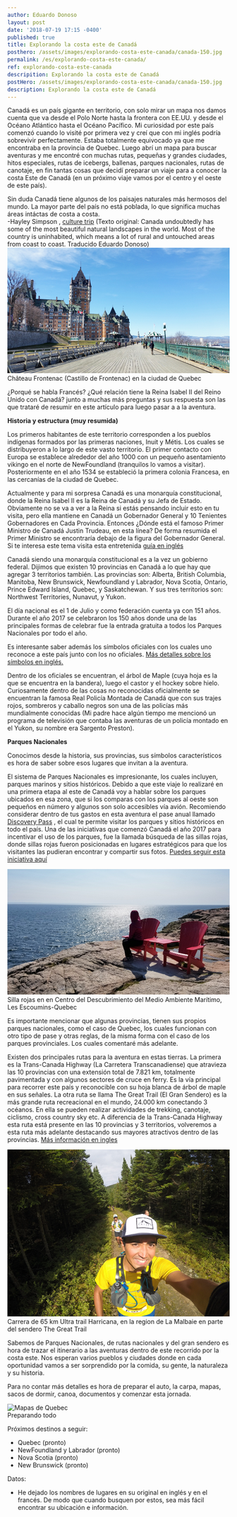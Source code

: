 ```yaml
---
author: Eduardo Donoso
layout: post
date: '2018-07-19 17:15 -0400'
published: true
title: Explorando la costa este de Canadá
posthero: /assets/images/explorando-costa-este-canada/canada-150.jpg
permalink: /es/explorando-costa-este-canada/
ref: explorando-costa-este-canada
descripition: Explorando la costa este de Canadá
postHero: /assets/images/explorando-costa-este-canada/canada-150.jpg
description: Explorando la costa este de Canadá
---
```



Canadá es un país gigante en territorio, con solo mirar un mapa nos damos cuenta que va desde el Polo Norte hasta la frontera con EE.UU. y desde el Océano Atlántico hasta el Océano Pacífico. Mi curiosidad por este país comenzó cuando lo visité por primera vez y creí que con mi inglés podría sobrevivir perfectamente. 
Estaba totalmente equivocado ya que me encontraba en la provincia de Quebec. Luego abrí un mapa para buscar aventuras y me encontré con muchas rutas, pequeñas y grandes ciudades, hitos especiales, rutas de icebergs, ballenas, parques nacionales, rutas de canotaje, en fin tantas cosas que decidí preparar un viaje para a conocer la costa Este de Canadá (en un próximo viaje vamos por el centro y el oeste de este país).

<div class="quote">Sin duda Canadá tiene algunos de los paisajes naturales más hermosos del mundo. La mayor parte del país no está poblada, lo que significa muchas áreas intáctas de costa a costa.</div>
<div class="caption"> -Hayley Simpson
, <a href="https://theculturetrip.com/north-america/canada/articles/why-everyone-should-visit-canada-at-least-once-in-their-lifetime/" title="Why Everyone Should Visit Canada at Least Once in Their Lifetime" target="_blank">culture trip</a> (Texto original: Canada undoubtedly has some of the most beautiful natural landscapes in the world. Most of the country is uninhabited, which means a lot of rural and untouched areas from coast to coast. Traducido Eduardo Donoso)</div>

<img src="/assets/images/explorando-costa-este-canada/chateau_frontenac.jpg" alt="Château Frontenac (Castillo de Frontenac) en la ciudad de Quebec.">
<div class="caption">Château Frontenac (Castillo de Frontenac) en la ciudad de Quebec</div>

¿Porqué se habla Francés? ¿Qué relación tiene la Reina Isabel II del Reino Unido con Canadá? junto a muchas más preguntas y sus respuesta son las que trataré de resumir en este artículo para luego pasar a a la aventura.



**Historia y estructura (muy resumida)**

Los primeros habitantes de este territorio corresponden a los pueblos indígenas formados por las primeras naciones, Inuit y Métis. Los cuales se distribuyeron a lo largo de este vasto territorio. El primer contacto con Europa se establece alrededor del año 1000 con un pequeño asentamiento vikingo en el norte de NewFoundland (tranquilos lo vamos a visitar). Posteriormente en el año 1534 se estableció la primera colonia Francesa, en las cercanías de la ciudad de Quebec.

Actualmente y para mi sorpresa Canadá es una monarquía constitucional, donde la Reina Isabel II es la Reina de Canadá y su Jefa de Estado. Obviamente no se va a ver a la Reina si estás pensando incluir esto en tu visita, pero ella mantiene en Canadá un Gobernador General y 10 Tenientes Gobernadores en Cada Provincia.
Entonces ¿Dónde está el famoso Primer Ministro de Canadá Justin Trudeau, en esta línea?  De forma resumida el Primer Ministro se encontraría debajo de la figura del Gobernador General. Si te interesa este tema visita esta entretenida <a href="https://bdp.parl.ca/About/Parliament/senatoreugeneforsey/inside_view/puzzle-e.html" title="guía en inglés." target="_blank">guía en inglés</a>

Canadá siendo una monarquía constitucional es a la vez un gobierno federal. Dijimos que existen 10 provincias en Canadá a lo que hay que agregar 3 territorios también. Las provincias son: Alberta, British Columbia, Manitoba, New Brunswick, Newfoundland y Labrador, Nova Scotia, Ontario, Prince Edward Island, Quebec, y Saskatchewan. Y sus tres territorios son: Northwest Territories, Nunavut, y Yukon.


El día nacional es el 1 de Julio y como federación cuenta ya con 151 años. Durante el año 2017 se celebraron los 150 años donde una de las principales formas de celebrar fue la entrada gratuita a todos los Parques Nacionales por todo el año.

Es interesante saber además los símbolos oficiales con los cuales uno reconoce a este país junto con los no oficiales. <a href="http://publications.gc.ca/collections/collection_2016/pch/S2-211-2002-1-eng.pdf" title="Más detalles sobre los símbolos en inglés." target="_blank">Más detalles sobre los símbolos en inglés.</a>

Dentro de los oficiales se encuentran, el árbol de Maple (cuya hoja es la que se encuentra en la bandera), luego el castor y el hockey sobre hielo. Curiosamente dentro de las cosas no reconocidas oficialmente se encuentran la famosa Real Policía Montada de Canadá que con sus trajes rojos, sombreros y caballo negros son una de las policías más mundialmente conocidas (Mi padre hace algún tiempo me mencionó un programa de televisión que contaba las aventuras de un policía montado en el Yukon, su nombre era Sargento Preston).

**Parques Nacionales**

Conocimos desde la historia, sus provincias, sus símbolos característicos es hora de saber sobre esos lugares que invitan a la aventura.

El sistema de Parques Nacionales es impresionante, los cuales incluyen, parques marinos y sitios históricos. Debido a que este viaje lo realizaré en una primera etapa al este de Canadá voy a hablar sobre los parques ubicados en esa zona, que si los comparas con los parques al oeste son pequeños en número y algunos son solo accesibles vía avión.
Recomiendo considerar dentro de tus gastos en esta aventura el pase anual llamado <a href="https://www.pc.gc.ca/en/voyage-travel/admission" title="Discovery Pass" target="_blank">Discovery Pass</a> , el cual te permite visitar los parques y sitios históricos en todo el país. Una de las iniciativas que comenzó Canadá el año 2017 para incentivar el uso de los parques, fue la llamada búsqueda de las sillas rojas, donde sillas rojas fueron posicionadas en lugares estratégicos para que los visitantes las pudieran encontrar y compartir sus fotos. <a href="https://www.pc.gc.ca/en/voyage-travel/chaises-chairs" title="Puedes seguir esta iniciativa aquí" target="_blank">Puedes seguir esta iniciativa aquí</a>

<img src="/assets/images/explorando-costa-este-canada/Red_chairs_les_ecoumins.jpg" alt="Sillas rojas Les Escoumins Quebec">
<div class="caption">Silla rojas en en Centro del Descubrimiento del Medio Ambiente Marítimo, Les Escoumins-Quebec</div>

Es importante mencionar que algunas provincias, tienen sus propios parques nacionales, como el caso de Quebec, los cuales funcionan con otro tipo de pase y otras reglas, de la misma forma con el caso de los parques provinciales. Los cuales comentaré más adelante.

Existen dos principales rutas para la aventura en estas tierras. La primera es la Trans-Canada Highway (La Carretera Transcanadiense) que atravieza las 10 provincias con una extensión total de 7.821 km, totalmente pavimentada y con algunos sectores de cruce en ferry. Es la vía principal para recorrer este país y reconocible con su hoja blanca de árbol de maple en sus señales. 
La otra ruta se llama The Great Trail (El Gran Sendero) es la más grande ruta recreacional en el mundo, 24.000 km conectando 3 océanos. En ella se pueden realizar actividades de trekking, canotaje, ciclismo, cross country sky etc. A diferencia de la Trans-Canada Highway esta ruta está presente en las 10 provincias y 3 territorios, volveremos a esta ruta más adelante destacando sus mayores atractivos dentro de las provincias. <a href="https://thegreattrail.ca/" title="Más información en ingles." target="_blank">Más información en ingles</a>

<img src="/assets/images/explorando-costa-este-canada/uthc65k.jpg" alt="Carrera de 65 km Ultra trail Harricana, en la region de La Malbaie en parte del sendero The Great Trail">
<div class="caption">Carrera de 65 km Ultra trail Harricana, en la region de La Malbaie en parte del sendero The Great Trail</div>

Sabemos de Parques Nacionales, de rutas nacionales y del gran sendero es hora de trazar el itinerario a las aventuras dentro de este recorrido por la costa este. Nos esperan varios pueblos y ciudades donde en cada oportunidad vamos a ser sorprendido por la comida, su gente, la naturaleza y su historia.

Para no contar más detalles es hora de preparar el auto, la carpa, mapas, sacos de dormir, canoa, documentos y comenzar esta jornada.

<img src="/assets/images/explorando-costa-este-canada/mapas-quebec.jpg" alt="Mapas de Quebec">
<div class="caption">Preparando todo</div>

Próximos destinos a seguir:
- Quebec (pronto)
- NewFoundland y Labrador (pronto)
- Nova Scotia (pronto)
- New Brunswick (pronto)


Datos:
- He dejado los nombres de lugares en su original en inglés y en el francés. De modo que cuando busquen por estos, sea más fácil encontrar su ubicación e información.
